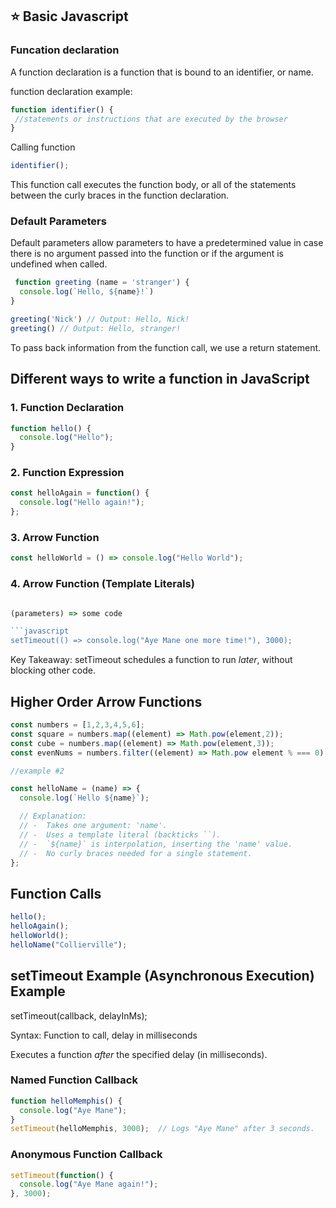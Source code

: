 ## ⭐ Basic Javascript


### Funcation declaration 

A function declaration is a function that is bound to an identifier, or name. 

function declaration example:

```javascript
function identifier() {
 //statements or instructions that are executed by the browser
}
```

Calling function 

```javascript 
identifier();
```

This function call executes the function body, or all of the statements between the curly braces in the function declaration.



### Default Parameters 

 Default parameters allow parameters to have a predetermined value in case there is no argument passed into the function or if the argument is undefined when called.


```javascript
 function greeting (name = 'stranger') {
  console.log(`Hello, ${name}!`)
}

greeting('Nick') // Output: Hello, Nick!
greeting() // Output: Hello, stranger!


```

To pass back information from the function call, we use a return statement.


## Different ways to write a function in JavaScript

### 1. Function Declaration
```javascript
function hello() {
  console.log("Hello");
}
```

### 2. Function Expression
```javascript
const helloAgain = function() {
  console.log("Hello again!");
};
```
### 3. Arrow Function
```javascript
const helloWorld = () => console.log("Hello World");
```

### 4. Arrow Function (Template Literals)
```javascript

(parameters) => some code

```javascript
setTimeout(() => console.log("Aye Mane one more time!"), 3000);
```
Key Takeaway:  setTimeout schedules a function to run *later*, without blocking other code.

## Higher Order Arrow Functions

```javascript
const numbers = [1,2,3,4,5,6];
const square = numbers.map((element) => Math.pow(element,2));
const cube = numbers.map((element) => Math.pow(element,3));
const evenNums = numbers.filter((element) => Math.pow element % === 0);

//example #2

const helloName = (name) => {
  console.log(`Hello ${name}`);

  // Explanation:
  // -  Takes one argument: 'name'.
  // -  Uses a template literal (backticks ``).
  // -  `${name}` is interpolation, inserting the 'name' value.
  // -  No curly braces needed for a single statement.
};
```

## Function Calls
```javascript
hello();
helloAgain();
helloWorld();
helloName("Collierville");
```

## setTimeout Example (Asynchronous Execution) Example

setTimeout(callback, delayInMs);  

Syntax: Function to call, delay in milliseconds

Executes a function *after* the specified delay (in milliseconds).

### Named Function Callback
```javascript
function helloMemphis() {
  console.log("Aye Mane");
}
setTimeout(helloMemphis, 3000);  // Logs "Aye Mane" after 3 seconds.
```

### Anonymous Function Callback
```javascript
setTimeout(function() {
  console.log("Aye Mane again!");
}, 3000);
```